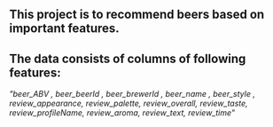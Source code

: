 
## This project is to recommend beers based on important features. 

## The data consists of columns of following features: 


*"beer_ABV , beer_beerId , beer_brewerId , beer_name , beer_style	, review_appearance, review_palette, review_overall, review_taste, review_profileName, review_aroma, review_text, review_time"*


